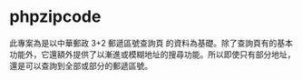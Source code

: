 # phpzipcode
此專案為是以中華郵政 3+2 郵遞區號查詢頁 的資料為基礎。除了查詢頁有的基本功能外，它還額外提供了以漸進或模糊地址的搜尋功能。所以即使只有部分地址，還是可以查詢到全部或部分的郵遞區號。
